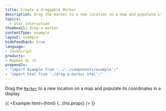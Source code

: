 ```yaml
---
title: Create a draggable Marker
description: Drag the marker to a new location on a map and populate its coordinates in a display.
topics:
  - User interaction
thumbnail: drag-a-marker
contentType: example
layout: example
hideFeedback: true
language:
- JavaScript
products:
- Mapbox GL JS
prependJs:
- "import Example from '../../components/example';"
- "import html from './drag-a-marker.html';"
---
```


Drag the [`Marker`](https://maplibre.org/maplibre-gl-js-docs/api/markers/#marker) to a new location on a map and populate its coordinates in a display.

{{ <Example html={html} {...this.props} /> }}
